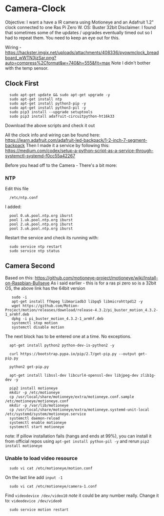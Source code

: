 # Camera-Clock

Objective: I want a have a IR camera using Motioneye and an Adafruit 1.2" clock connected to one Ras Pi Zero W.
OS: Buster 32bit
Disclaimer: I found that sometimes some of the updates / upgrades eventually timed out so I had to repeat them.  You need to keep an eye out for this.

Wiring - https://hackster.imgix.net/uploads/attachments/408336/pyowmclock_breadboard_wWTN3jzSar.png?auto=compress%2Cformat&w=740&h=555&fit=max Note I didn't bother with the temp sensor.

## Clock First
```
  sudo apt-get update && sudo apt-get upgrade -y
  sudo apt-get install ntp
  sudo apt-get install python3-pip -y
  sudo apt-get install python3-pil -y
  sudo pip3 install --upgrade setuptools
  sudo pip3 install adafruit-circuitpython-ht16k33
```
Download the above scripts and check it out

All the clock info and wiring can be found here: https://learn.adafruit.com/adafruit-led-backpack/1-2-inch-7-segment-backpack 
Then I made it a service by following this: https://medium.com/codex/setup-a-python-script-as-a-service-through-systemctl-systemd-f0cc55a42267

Before you head off to the Camera - There's a bit more:

### NTP

Edit this file
```
  /etc/ntp.conf
```
I added:
```
  pool 0.uk.pool.ntp.org iburst
  pool 1.uk.pool.ntp.org iburst
  pool 2.uk.pool.ntp.org iburst
  pool 3.uk.pool.ntp.org iburst
```

Restart the service and check its running with:
```
  sudo service ntp restart
  sudo service ntp status
```

## Camera Second

Based on this: https://github.com/motioneye-project/motioneye/wiki/Install-on-Raspbian-Bullseye
As i said earlier - this is for a ras pi zero so is a 32bit OS, the above link has the 64bit version

```
   sudo -i
   apt-get install ffmpeg libmariadb3 libpq5 libmicrohttpd12 -y
   wget https://github.com/Motion-Project/motion/releases/download/release-4.3.2/pi_buster_motion_4.3.2-1_armhf.deb 
   dpkg -i pi_buster_motion_4.3.2-1_armhf.deb 
   systemctl stop motion
   systemctl disable motion 
```
The next block has to be entered one at a time.  No exceptions.
```
  apt-get install python2 python-dev-is-python2 -y

  curl https://bootstrap.pypa.io/pip/2.7/get-pip.py --output get-pip.py

  python2 get-pip.py

  apt-get install libssl-dev libcurl4-openssl-dev libjpeg-dev zlib1g-dev -y
```

```
  pip2 install motioneye
  mkdir -p /etc/motioneye
  cp /usr/local/share/motioneye/extra/motioneye.conf.sample /etc/motioneye/motioneye.conf
  mkdir -p /var/lib/motioneye
  cp /usr/local/share/motioneye/extra/motioneye.systemd-unit-local /etc/systemd/system/motioneye.service
  systemctl daemon-reload
  systemctl enable motioneye
  systemctl start motioneye
```
note: If pillow installation fails (hangs and ends at 99%),
you can install it from official repos using
`apt-get install python-pil -y`
and rerun
`pip2 install motioneye`

### Unable to load video resource
```
  sudo vi cat /etc/motioneye/motion.conf
```
On the last line add `input -1`
```
  sudo vi cat /etc/motioneye/camera-1.conf
```
Find `videodevice /dev/video10` *note* it could be any number really.  Change it to: `videodevice /dev/video0`
```
  sudo service motion restart
```
